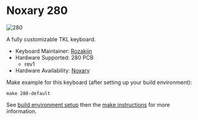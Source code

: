 # Noxary 280

![280](https://i.imgur.com/LIq0DJe.jpg)

A fully customizable TKL keyboard.

* Keyboard Maintainer: [Rozakiin](https://github.com/rozakiin)
* Hardware Supported: 280 PCB
  * rev1 
* Hardware Availability: [Noxary](https://geekhack.org/index.php?topic=95660.0)

Make example for this keyboard (after setting up your build environment):

    make 280-default

See [build environment setup](https://docs.qmk.fm/build_environment_setup.html) then the [make instructions](https://docs.qmk.fm/make_instructions.html) for more information.
